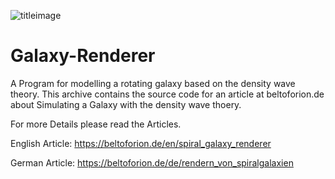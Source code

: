 ![titleimage](https://beltoforion.de/en/spiral_galaxy_renderer/images/link.jpg)

# Galaxy-Renderer

A Program for modelling a rotating galaxy based on the density wave theory. This archive contains the source code for an 
article at beltoforion.de about Simulating a Galaxy with the density wave thoery.

For more Details please read the Articles.

English Article:
https://beltoforion.de/en/spiral_galaxy_renderer

German Article:
https://beltoforion.de/de/rendern_von_spiralgalaxien

